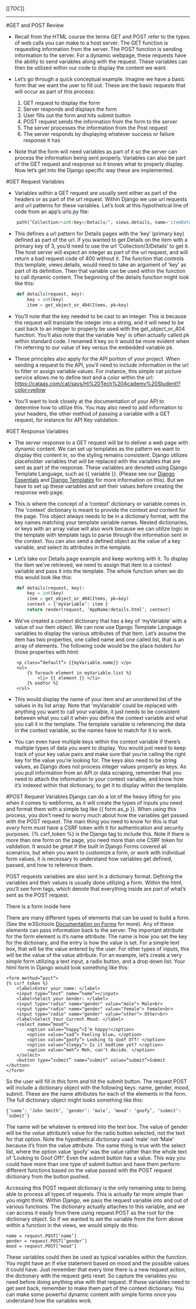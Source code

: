 [[_TOC_]]

---
#GET and POST Review

- Recall from the HTML course the terms GET and POST refer to the types of web calls you can make to a host server. The GET function is requesting information from the server. The POST function is sending information to the server. For a dynamic webpage, these requests have the ability to send variables along with the request. These variables can then be utilized within our code to display the content we want. 

- Let’s go through a quick conceptual example. Imagine we have a basic form that we want the user to fill out. These are the basic requests that will occur as part of this process:

  1) GET request to display the form
  2) Server responds and displays the form
  3) User fills out the form and hits submit button
  4) POST request sends the information from the form to the server
  5) The server processes the information from the Post request
  6) The server responds by displaying whatever success or failure response it has

- Note that the form will need variables as part of it so the server can process the information being sent properly. Variables can also be part of the GET request and response so it knows what to properly display. Now let’s get into the Django specific way these are implemented.


#GET Request Variables

- Variables within a GET request are usually sent either as part of the headers or as part of the url request. Within Django we use url requests and url patterns for these variables. Let’s look at this hypothetical line of code from an app’s urls.py file:

```python
    path(‘Collection/<int:key>/Details/’, views.details, name='itemDetails'),
```

- This defines a url pattern for Details pages with the ‘key’ (primary key) defined as part of the url. If you wanted to get Details on the item with a primary key of 3, you’d need to use the url ‘Collection/3/Details’ to get it. The host server will expect an integer as part of the url request, and will return a bad request code of 400 without it. The function that controls this template, views.details, would need to take an argument of ‘key’ as part of its definition. Then that variable can be used within the function to call dynamic content. The beginning of the details function might look like this:

```python
    def details(request, key):
        key = int(key)
        item = get_object_or_404(Items, pk=key)
```

- You’ll note that the key needed to be cast to an integer. This is because the request will translate the integer into a string, and it will need to be cast back to an integer to properly be used with the get_object_or_404 function. You’ll also note that the variable ‘key’ is often actually called pk within standard code. I renamed it key so it would be more evident when I’m referring to our value of key versus the embedded variable pk.

- These principles also apply for the API portion of your project. When sending a request to the API, you’ll need to include information in the url to filter or assign variable values. For instance, this simple cat picture service allows me to define text and a color within the url: https://cataas.com/cat/says/Hi%20Tech%20Academy%20Student!?color=yellow

- You’ll want to look closely at the documentation of your API to determine how to utilize this. You may also need to add information to your headers, the other method of passing a variable with a GET request, for instance for API Key validation. 

#GET Response Variables

- The server response to a GET request will be to deliver a web page with dynamic content. We can set up templates as the pattern we want to display this content in, so the styling remains consistent. Django utilizes placeholder variables that will be replaced with the variables that are sent as part of the response. These variables are denoted using Django Template Language, such as {{ variable }}. (Please see our [Django Essentials](/Django-Essentials) and [Django Templates](/Django-Templates) for more information on this). But we have to set up these variables and set their values before creating the response web page.

- This is where the concept of a ‘context’ dictionary or variable comes in. The ‘context’ dictionary is meant to provide the context and content for the page. This object always needs to be in a dictionary format, with the key names matching your template variable names. Nested dictionaries, or keys with an array value will also work because we can utilize logic in the template with template tags to parse through the information sent in the context. You can also send a defined object as the value of a key variable, and select its attributes in the template.

- Let’s take our Details page example and keep working with it. To display the item we’ve retrieved, we need to assign that item to a context variable and pass it into the template. The whole function when we do this would look like this:

    
```python
    def details(request, key):
        key = int(key)
        item = get_object_or_404(Items, pk=key)
        context = {‘myVariable’: item }
        return render(request, ‘AppName/details.html’, context)
```

- We’ve created a context dictionary that has a key of ‘myVariable’ with a value of our item object. We can now use Django Template Language variables to display the various attributes of that item. Let’s assume the item has two properties, one called name and one called list, that is an array of elements. The following code would be the place holders for those properties with html:

```django
    <p class=”default”> {{myVariable.name}} </p>
    <ul>
        {% foreach element in myVariable.list %}
            <li> {{ element }} </li>
        {% endfor %}
    </ul>
```

- This would display the name of your item and an unordered list of the values in its list array. Note that ‘myVariable’ could be replaced with anything you want to call your variable, it just needs to be consistent between what you call it when you define the context variable and what you call it in the template. The template variable is referencing the data in the context variable, so the names have to match for it to work. 

- You can even have multiple keys within the context variable if there’s multiple types of data you want to display. You would just need to keep track of your key value pairs and make sure that you’re calling the right key for the value you’re looking for. The keys also need to be string values, as Django does not process integer values properly as keys. As you pull information from an API or data scraping, remember that you need to attach the information to your context variable, and know how it’s indexed within that dictionary, to get it to display within the template.

#POST Request Variables
Django can do a lot of the heavy lifting for you when it comes to webforms, as it will create the types of inputs you need and format them with a simple tag like {{ form.as_p }}. When using this process, you don’t need to worry much about how the variables get passed with the POST request. The main thing you need to know for this is that _every_ form _must_ have a CSRF token with it for authentication and security purposes. {% csrf_token %} is the Django tag to include this. Note if there is more than one form on the page, you need more than one CSRF token for validation. It would be great if the built in Django Forms covered all scenarios, but when you want to customize a form, or work with individual form values, it is necessary to understand how variables get defined, passed, and how to reference them.

POST requests variables are also sent in a dictionary format. Defining the variables and their values is usually done utilizing a form. Within the html, you’ll see form tags, which denote that everything inside are part of what’s sent as the POST request.
    <form method=”post”>There is a form inside here </form>
There are many different types of elements that can be used to build a form. (See the w3Schools [Documentation on Forms](https://www.w3schools.com/html/html_forms.asp) for more). Any of these elements can pass information back to the server. The important attribute for the form element is it’s name attribute. The name is how you set the key for the dictionary, and the entry is how the value is set. For a simple text box, that will be the value entered by the user. For other types of inputs, this will be the value of the value attribute.
For an example, let’s create a very simple form utilizing a text input, a radio button, and a drop down list. Your html form in Django would look something like this:

    <form method=”post”>
    {% csrf_token %}
        <label>Enter your name: </label>
        <input type=”text” name=”name”></input>
        <label>Select your Gender: </label>
        <input type="radio" name="gender" value="male"> Male<br>
        <input type="radio" name="gender" value="female"> Female<br>
        <input type="radio" name="gender" value="other"> Other<br>
        <label>Select Your Current Mood: </label>
        <select name=”mood”>
            <option value=”happy”>I’m happy!</option>
            <option value=”sad”> Feeling blue… </option>
            <option value=”goofy”> Looking to Goof Off! </option>
            <option value=”sleepy”> Is it bedtime yet? </option>
            <option value=”meh”> Meh, can’t decide. </option>
        </select>
        <button type=”submit” name=”submit” value=”submit”>Submit </button>
    </form>
    
So the user will fill in this form and hit the submit button. The request POST will include a dictionary object with the following keys: name, gender, mood, submit. These are the name attributes for each of the elements in the form. The full dictionary object might looks something like this: 
    
    {‘name’: ‘John Smith’, ‘gender’: ‘male’, ‘mood’: ‘goofy’, ‘submit’: ‘submit’}

The name will be whatever is entered into the text box. The value of gender will be the _value_ attribute’s value for the radio button selected, not the text for that option. Note the hypothetical dictionary used ‘male’ not ‘Male’ because it’s from the value attribute. The same thing is true with the select list, where the option value ‘goofy’ was the value rather than the whole text of ‘Looking to Goof Off!’. Even the submit button has a value. This way you could have more than one type of submit button and have them perform different functions based on the value passed with the POST request dictionary from the button pushed. 

Accessing this POST request dictionary is the only remaining step to being able to process all types of requests. This is actually far more simple than you might think. Within Django, we pass the request variable into and out of various functions. The dictionary actually attaches to this variable, and we can access it easily from there using request.POST as the root for the dictionary object. So if we wanted to set the variable from the form above within a function in the views, we would simply do this:

    name = request.POST[‘name’]
    gender = request.POST[‘gender’]
    mood = request.POST[‘mood’]

These variables could then be used as typical variables within the function. You might have an if else statement based on mood and the possible values it could have. Just remember that every time there is a new request action, the dictionary with the request gets reset. So capture the variables you need before doing anything else with that request. If those variables need to get sent back, remember to make them part of the context dictionary. You can make some powerful dynamic content with simple forms once you understand how the variables work.

